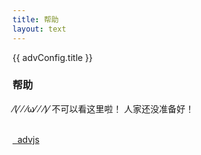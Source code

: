 ```yaml
---
title: 帮助
layout: text
---
```


<script setup lang="ts">
import advConfig from '@advjs/configs/adv'
</script>

{{ advConfig.title }}

<div class="text-center">
  <div i-ri-question-line class="text-4xl mb-6 m-auto" />
  <h3>帮助</h3>
</div>

⁄(⁄ ⁄ ⁄ω⁄ ⁄ ⁄)⁄ 不可以看这里啦！
人家还没准备好！

<br />

<a class="flex justify-center items-center" href="https://github.com/YunYouJun/advjs" target="_blank">
<div i-ri-github-line />
&nbsp;
<span>advjs</span>
</a>
